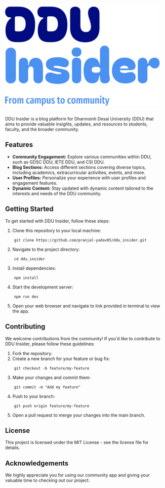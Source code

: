 <img src="./src/assets/png/logo-no-background.png" alt="DDU Insider Logo" width="500px">
<br><br>

DDU Insider is a blog platform for Dharmsinh Desai University (DDU) that aims to provide valuable insights, updates, and resources to students, faculty, and the broader community.

## Features

- **Community Engagement:** Explore various communities within DDU, such as GDSC DDU, IETE DDU, and CSI DDU.
- **Blog Sections:** Access different sections covering diverse topics, including academics, extracurricular activities, events, and more.
- **User Profiles:** Personalize your experience with user profiles and engagement features.
- **Dynamic Content:** Stay updated with dynamic content tailored to the interests and needs of the DDU community.

## Getting Started

To get started with DDU Insider, follow these steps:

1. Clone this repository to your local machine:
```
    git clone https://github.com/pranjal-yadav05/ddu_insider.git
```
2. Navigate to the project directory:
```
    cd ddu_insider
```
3. Install dependencies:
```
    npm install
```
4. Start the development server:
```
    npm run dev
```
5. Open your web browser and navigate to link provided in terminal to view the app.

## Contributing

We welcome contributions from the community! If you'd like to contribute to DDU Insider, please follow these guidelines:

1. Fork the repository.
2. Create a new branch for your feature or bug fix:
```
    git checkout -b feature/my-feature
```
3. Make your changes and commit them:
```
    git commit -m "Add my feature"
```
4. Push to your branch:
```
    git push origin feature/my-feature
```
5. Open a pull request to merge your changes into the main branch.

## License

This project is licensed under the MIT License - see the license file for details.

## Acknowledgements

We highly appreciate you for using our community app and giving your valuable time to checking out our project.

